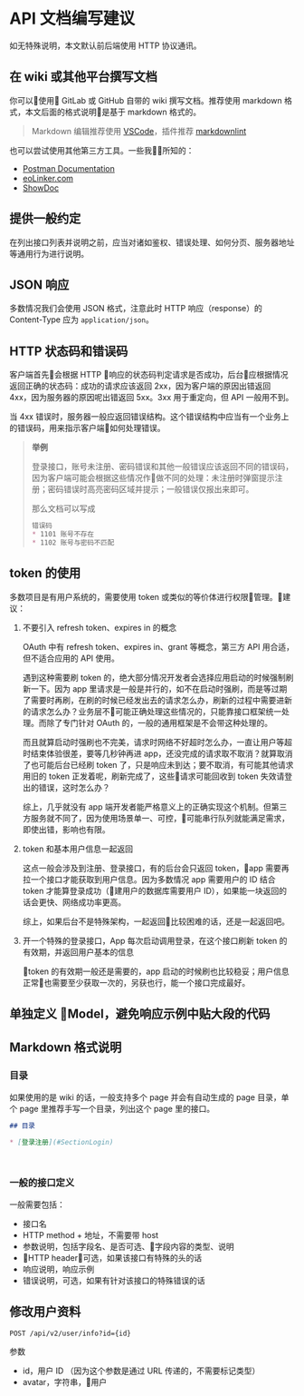 # API 文档编写建议

如无特殊说明，本文默认前后端使用 HTTP 协议通讯。

## 在 wiki 或其他平台撰写文档

你可以使用 GitLab 或 GitHub 自带的 wiki 撰写文档。推荐使用 markdown 格式，本文后面的格式说明是基于 markdown 格式的。

> Markdown 编辑推荐使用 [VSCode](https://code.visualstudio.com)，插件推荐 [markdownlint](https://marketplace.visualstudio.com/items?itemName=DavidAnson.vscode-markdownlint)

也可以尝试使用其他第三方工具。一些我所知的：

* [Postman Documentation](https://www.getpostman.com/docs/postman/api_documentation/intro_to_api_documentation)
* [eoLinker.com](https://www.eolinker.com)
* [ShowDoc](https://www.showdoc.cc)

## 提供一般约定

在列出接口列表并说明之前，应当对诸如鉴权、错误处理、如何分页、服务器地址等通用行为进行说明。

## JSON 响应

多数情况我们会使用 JSON 格式，注意此时 HTTP 响应（response）的 Content-Type 应为 `application/json`。

## HTTP 状态码和错误码

客户端首先会根据 HTTP 响应的状态码判定请求是否成功，后台应根据情况返回正确的状态码：成功的请求应该返回 2xx，因为客户端的原因出错返回 4xx，因为服务器的原因呢出错返回 5xx。3xx 用于重定向，但 API 一般用不到。

当 4xx 错误时，服务器一般应返回错误结构。这个错误结构中应当有一个业务上的错误码，用来指示客户端如何处理错误。

> **举例**
>
> 登录接口，账号未注册、密码错误和其他一般错误应该返回不同的错误码，因为客户端可能会根据这些情况作做不同的处理：未注册时弹窗提示注册；密码错误时高亮密码区域并提示；一般错误仅报出来即可。
>
> 那么文档可以写成
>
> ```md
> 错误码
> * 1101 账号不存在
> * 1102 账号与密码不匹配
> ```

## token 的使用

多数项目是有用户系统的，需要使用 token 或类似的等价体进行权限管理。建议：

1. 不要引入 refresh token、expires in 的概念

    OAuth 中有 refresh token、expires in、grant 等概念，第三方 API 用合适，但不适合应用的 API 使用。

    遇到这种需要刷 token 的，绝大部分情况开发者会选择应用启动的时候强制刷新一下。因为 app 里请求是一般是并行的，如不在启动时强刷，而是等过期了需要时再刷，在刷的时候已经发出去的请求怎么办，刷新的过程中需要进新的请求怎么办？业务层不可能正确处理这些情况的，只能靠接口框架统一处理。而除了专门针对 OAuth 的，一般的通用框架是不会带这种处理的。

    而且就算启动时强刷也不完美，请求时网络不好超时怎么办，一直让用户等超时结束体验很差，要等几秒钟再进 app，还没完成的请求取不取消？就算取消了也可能后台已经刷 token 了，只是响应未到达；要不取消，有可能其他请求用旧的 token 正发着呢，刷新完成了，这些请求可能回收到 token 失效请登出的错误，这时怎么办？

    综上，几乎就没有 app 端开发者能严格意义上的正确实现这个机制。但第三方服务就不同了，因为使用场景单一、可控，可能串行队列就能满足需求，即使出错，影响也有限。

2. token 和基本用户信息一起返回

    这点一般会涉及到注册、登录接口，有的后台会只返回 token，app 需要再拉一个接口才能获取到用户信息。因为多数情况 app 需要用户的 ID 结合 token 才能算登录成功（建用户的数据库需要用户 ID），如果能一块返回的话会更快、网络成功率更高。

    综上，如果后台不是特殊架构，一起返回比较困难的话，还是一起返回吧。

3. 开一个特殊的登录接口，App 每次启动调用登录，在这个接口刷新 token 的有效期，并返回用户基本的信息

    token 的有效期一般还是需要的，app 启动的时候刷也比较稳妥；用户信息正常也需要至少获取一次的，另获也行，能一个接口完成最好。

## 单独定义 Model，避免响应示例中贴大段的代码



## Markdown 格式说明

### 目录

如果使用的是 wiki 的话，一般支持多个 page 并会有自动生成的 page 目录，单个 page 里推荐手写一个目录，列出这个 page 里的接口。

```md
## 目录

* [登录注册](#SectionLogin)




```

### 一般的接口定义

一般需要包括：

* 接口名
* HTTP method + 地址，不需要带 host
* 参数说明，包括字段名、是否可选、字段内容的类型、说明
* HTTP header，可选，如果该接口有特殊的头的话
* 响应说明，响应示例
* 错误说明，可选，如果有针对该接口的特殊错误的话


## 修改用户资料

`POST /api/v2/user/info?id={id}`

参数

* id，用户 ID （因为这个参数是通过 URL 传递的，不需要标记类型）
* avatar，字符串，用户
